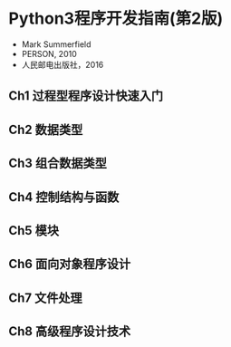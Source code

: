 # Python3程序开发指南(第2版)

- Mark Summerfield
- PERSON, 2010
- 人民邮电出版社，2016 

## Ch1 过程型程序设计快速入门
## Ch2 数据类型 
## Ch3 组合数据类型
## Ch4 控制结构与函数
## Ch5 模块
## Ch6 面向对象程序设计
## Ch7 文件处理
## Ch8 高级程序设计技术